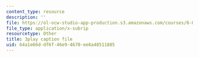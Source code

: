 ```yaml
---
content_type: resource
description: ''
file: https://ol-ocw-studio-app-production.s3.amazonaws.com/courses/8-01sc-classical-mechanics-fall-2016/64a1e66ddf6f46e94670ee6a48511885_nfawe03nvAY.srt
file_type: application/x-subrip
resourcetype: Other
title: 3play caption file
uid: 64a1e66d-df6f-46e9-4670-ee6a48511885
---
```


